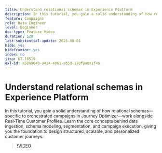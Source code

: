 ```yaml
---
title: Understand relational schemas in Experience Platform
description: In this tutorial, you gain a solid understanding of how relational schemas—specific to orchestrated campaigns in Journey Optimizer—work alongside Real-Time Customer Profiles. Learn the core concepts behind data ingestion, schema modeling, segmentation, and campaign execution, giving you the foundation to design structured, scalable, and personalized customer journeys.
feature: Campaigns
role: Data Engineer
level: Beginner
doc-type: Feature Video
duration: 528
last-substantial-update: 2025-08-01
hide: yes
hidefromtoc: yes
index: no
jira: KT-18519
exl-id: a58a964b-0414-4061-ab5d-170f8a0a1f46
---
```

# Understand relational schemas in Experience Platform

In this tutorial, you gain a solid understanding of how relational schemas—specific to orchestrated campaigns in Journey Optimizer—work alongside Real-Time Customer Profiles. Learn the core concepts behind data ingestion, schema modeling, segmentation, and campaign execution, giving you the foundation to design structured, scalable, and personalized customer journeys.

>[!VIDEO](https://video.tv.adobe.com/v/3470214/?learn=on&enablevpops)
